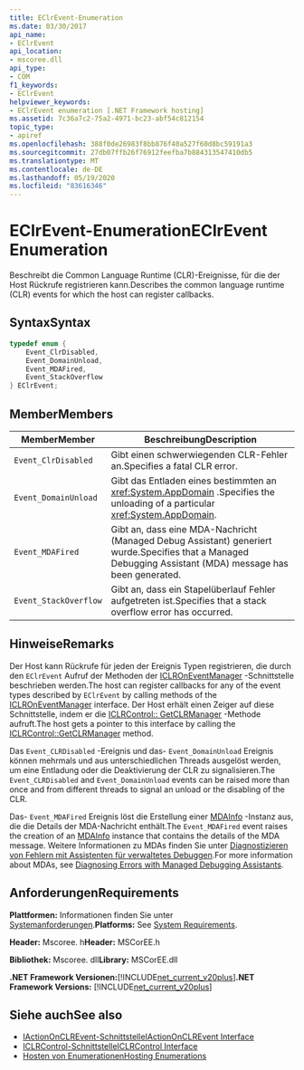 ```yaml
---
title: EClrEvent-Enumeration
ms.date: 03/30/2017
api_name:
- EClrEvent
api_location:
- mscoree.dll
api_type:
- COM
f1_keywords:
- EClrEvent
helpviewer_keywords:
- EClrEvent enumeration [.NET Framework hosting]
ms.assetid: 7c36a7c2-75a2-4971-bc23-abf54c812154
topic_type:
- apiref
ms.openlocfilehash: 388f0de26983f8bb876f40a527f60d8bc59191a3
ms.sourcegitcommit: 27db07ffb26f76912feefba7b884313547410db5
ms.translationtype: MT
ms.contentlocale: de-DE
ms.lasthandoff: 05/19/2020
ms.locfileid: "83616346"
---
```

# <a name="eclrevent-enumeration"></a><span data-ttu-id="1d4e0-102">EClrEvent-Enumeration</span><span class="sxs-lookup"><span data-stu-id="1d4e0-102">EClrEvent Enumeration</span></span>
<span data-ttu-id="1d4e0-103">Beschreibt die Common Language Runtime (CLR)-Ereignisse, für die der Host Rückrufe registrieren kann.</span><span class="sxs-lookup"><span data-stu-id="1d4e0-103">Describes the common language runtime (CLR) events for which the host can register callbacks.</span></span>  
  
## <a name="syntax"></a><span data-ttu-id="1d4e0-104">Syntax</span><span class="sxs-lookup"><span data-stu-id="1d4e0-104">Syntax</span></span>  
  
```cpp  
typedef enum {  
    Event_ClrDisabled,  
    Event_DomainUnload,  
    Event_MDAFired,  
    Event_StackOverflow  
} EClrEvent;  
```  
  
## <a name="members"></a><span data-ttu-id="1d4e0-105">Member</span><span class="sxs-lookup"><span data-stu-id="1d4e0-105">Members</span></span>  
  
|<span data-ttu-id="1d4e0-106">Member</span><span class="sxs-lookup"><span data-stu-id="1d4e0-106">Member</span></span>|<span data-ttu-id="1d4e0-107">Beschreibung</span><span class="sxs-lookup"><span data-stu-id="1d4e0-107">Description</span></span>|  
|------------|-----------------|  
|`Event_ClrDisabled`|<span data-ttu-id="1d4e0-108">Gibt einen schwerwiegenden CLR-Fehler an.</span><span class="sxs-lookup"><span data-stu-id="1d4e0-108">Specifies a fatal CLR error.</span></span>|  
|`Event_DomainUnload`|<span data-ttu-id="1d4e0-109">Gibt das Entladen eines bestimmten an <xref:System.AppDomain> .</span><span class="sxs-lookup"><span data-stu-id="1d4e0-109">Specifies the unloading of a particular <xref:System.AppDomain>.</span></span>|  
|`Event_MDAFired`|<span data-ttu-id="1d4e0-110">Gibt an, dass eine MDA-Nachricht (Managed Debug Assistant) generiert wurde.</span><span class="sxs-lookup"><span data-stu-id="1d4e0-110">Specifies that a Managed Debugging Assistant (MDA) message has been generated.</span></span>|  
|`Event_StackOverflow`|<span data-ttu-id="1d4e0-111">Gibt an, dass ein Stapelüberlauf Fehler aufgetreten ist.</span><span class="sxs-lookup"><span data-stu-id="1d4e0-111">Specifies that a stack overflow error has occurred.</span></span>|  
  
## <a name="remarks"></a><span data-ttu-id="1d4e0-112">Hinweise</span><span class="sxs-lookup"><span data-stu-id="1d4e0-112">Remarks</span></span>  
 <span data-ttu-id="1d4e0-113">Der Host kann Rückrufe für jeden der Ereignis Typen registrieren, die durch den `EClrEvent` Aufruf der Methoden der [ICLROnEventManager](../../../../docs/framework/unmanaged-api/hosting/iclroneventmanager-interface.md) -Schnittstelle beschrieben werden.</span><span class="sxs-lookup"><span data-stu-id="1d4e0-113">The host can register callbacks for any of the event types described by `EClrEvent` by calling methods of the [ICLROnEventManager](../../../../docs/framework/unmanaged-api/hosting/iclroneventmanager-interface.md) interface.</span></span> <span data-ttu-id="1d4e0-114">Der Host erhält einen Zeiger auf diese Schnittstelle, indem er die [ICLRControl:: GetCLRManager](iclrcontrol-getclrmanager-method.md) -Methode aufruft.</span><span class="sxs-lookup"><span data-stu-id="1d4e0-114">The host gets a pointer to this interface by calling the [ICLRControl::GetCLRManager](iclrcontrol-getclrmanager-method.md) method.</span></span>  
  
 <span data-ttu-id="1d4e0-115">Das `Event_CLRDisabled` -Ereignis und das- `Event_DomainUnload` Ereignis können mehrmals und aus unterschiedlichen Threads ausgelöst werden, um eine Entladung oder die Deaktivierung der CLR zu signalisieren.</span><span class="sxs-lookup"><span data-stu-id="1d4e0-115">The `Event_CLRDisabled` and `Event_DomainUnload` events can be raised more than once and from different threads to signal an unload or the disabling of the CLR.</span></span>  
  
 <span data-ttu-id="1d4e0-116">Das- `Event_MDAFired` Ereignis löst die Erstellung einer [MDAInfo](../../../../docs/framework/unmanaged-api/hosting/mdainfo-structure.md) -Instanz aus, die die Details der MDA-Nachricht enthält.</span><span class="sxs-lookup"><span data-stu-id="1d4e0-116">The `Event_MDAFired` event raises the creation of an [MDAInfo](../../../../docs/framework/unmanaged-api/hosting/mdainfo-structure.md) instance that contains the details of the MDA message.</span></span> <span data-ttu-id="1d4e0-117">Weitere Informationen zu MDAs finden Sie unter [Diagnostizieren von Fehlern mit Assistenten für verwaltetes Debuggen](../../debug-trace-profile/diagnosing-errors-with-managed-debugging-assistants.md).</span><span class="sxs-lookup"><span data-stu-id="1d4e0-117">For more information about MDAs, see [Diagnosing Errors with Managed Debugging Assistants](../../debug-trace-profile/diagnosing-errors-with-managed-debugging-assistants.md).</span></span>  
  
## <a name="requirements"></a><span data-ttu-id="1d4e0-118">Anforderungen</span><span class="sxs-lookup"><span data-stu-id="1d4e0-118">Requirements</span></span>  
 <span data-ttu-id="1d4e0-119">**Plattformen:** Informationen finden Sie unter [Systemanforderungen](../../get-started/system-requirements.md).</span><span class="sxs-lookup"><span data-stu-id="1d4e0-119">**Platforms:** See [System Requirements](../../get-started/system-requirements.md).</span></span>  
  
 <span data-ttu-id="1d4e0-120">**Header:** Mscoree. h</span><span class="sxs-lookup"><span data-stu-id="1d4e0-120">**Header:** MSCorEE.h</span></span>  
  
 <span data-ttu-id="1d4e0-121">**Bibliothek:** Mscoree. dll</span><span class="sxs-lookup"><span data-stu-id="1d4e0-121">**Library:** MSCorEE.dll</span></span>  
  
 <span data-ttu-id="1d4e0-122">**.NET Framework Versionen:**[!INCLUDE[net_current_v20plus](../../../../includes/net-current-v20plus-md.md)]</span><span class="sxs-lookup"><span data-stu-id="1d4e0-122">**.NET Framework Versions:** [!INCLUDE[net_current_v20plus](../../../../includes/net-current-v20plus-md.md)]</span></span>  
  
## <a name="see-also"></a><span data-ttu-id="1d4e0-123">Siehe auch</span><span class="sxs-lookup"><span data-stu-id="1d4e0-123">See also</span></span>

- [<span data-ttu-id="1d4e0-124">IActionOnCLREvent-Schnittstelle</span><span class="sxs-lookup"><span data-stu-id="1d4e0-124">IActionOnCLREvent Interface</span></span>](iactiononclrevent-interface.md)
- [<span data-ttu-id="1d4e0-125">ICLRControl-Schnittstelle</span><span class="sxs-lookup"><span data-stu-id="1d4e0-125">ICLRControl Interface</span></span>](iclrcontrol-interface.md)
- [<span data-ttu-id="1d4e0-126">Hosten von Enumerationen</span><span class="sxs-lookup"><span data-stu-id="1d4e0-126">Hosting Enumerations</span></span>](hosting-enumerations.md)
